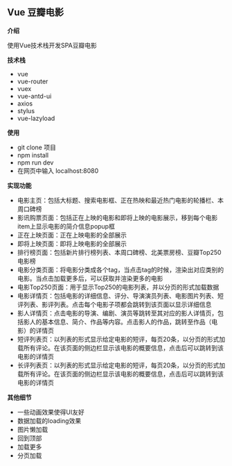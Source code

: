 ## Vue 豆瓣电影

**介绍**

使用Vue技术栈开发SPA豆瓣电影

**技术栈**

- vue
- vue-router
- vuex
- vue-antd-ui
- axios
- stylus
- vue-lazyload

**使用**

- git clone 项目
- npm install
- npm run dev
- 在网页中输入 localhost:8080

**实现功能**

- 电影主页：包括大标题、搜索电影框、正在热映和最近热门电影的轮播栏、本周口碑榜
- 影讯购票页面：包括正在上映的电影和即将上映的电影展示，移到每个电影item上显示电影的简介信息popup框
- 正在上映页面：正在上映电影的全部展示
- 即将上映页面：即将上映电影的全部展示
- 排行榜页面：包括新片排行榜列表、本周口碑榜、北美票房榜、豆瓣Top250电影榜
- 电影分类页面：将电影分类成各个tag，当点击tag的时候，渲染出对应类别的电影。当点击加载更多后，可以获取并渲染更多的电影
- 电影Top250页面：用于显示Top250的电影列表，并以分页的形式加载数据
- 电影详情页：包括电影的详细信息、评分、导演演员列表、电影图片列表、短评列表、影评列表。点击每个电影子项都会跳转到该页面以显示详细信息
- 影人详情页：点击电影的导演、编剧、演员等跳转至其对应的影人详情页，包括影人的基本信息、简介、作品等内容。点击影人的作品，跳转至作品（电影）的详情页
- 短评列表页：以列表的形式显示给定电影的短评，每页20条，以分页的形式加载所有评论。在该页面的侧边栏显示该电影的概要信息，点击后可以跳转到该电影的详情页
- 长评列表页：以列表的形式显示给定电影的短评，每页20条，以分页的形式加载所有评论。在该页面的侧边栏显示该电影的概要信息，点击后可以跳转到该电影的详情页

**其他细节**

- 一些动画效果使得UI友好
- 数据加载的loading效果
- 图片懒加载
- 回到顶部
- 加载更多
- 分页加载